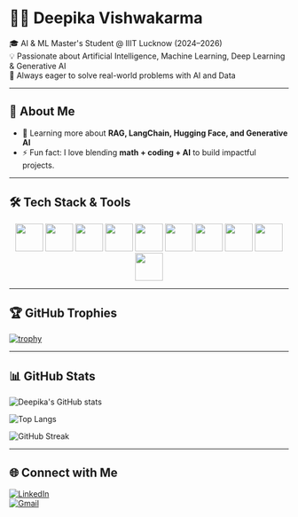 # 👩‍💻 Deepika Vishwakarma  

🎓 AI & ML Master's Student @ IIIT Lucknow (2024–2026)  
💡 Passionate about Artificial Intelligence, Machine Learning, Deep Learning & Generative AI  
🚀 Always eager to solve real-world problems with AI and Data  

---

## 🌟 About Me   
- 🌱 Learning more about **RAG, LangChain, Hugging Face, and Generative AI** 
- ⚡ Fun fact: I love blending **math + coding + AI** to build impactful projects.  

---

## 🛠️ Tech Stack & Tools  

<p align="center">
  <!-- Python -->
  <img src="https://cdn.jsdelivr.net/gh/devicons/devicon/icons/python/python-original.svg" width="50" height="50"/>
  
  <!-- TensorFlow -->
  <img src="https://cdn.jsdelivr.net/gh/devicons/devicon/icons/tensorflow/tensorflow-original.svg" width="50" height="50"/>
  
  <!-- PyTorch -->
  <img src="https://cdn.jsdelivr.net/gh/devicons/devicon/icons/pytorch/pytorch-original.svg" width="50" height="50"/>
  
  <!-- Scikit-learn -->
  <img src="https://cdn.jsdelivr.net/gh/devicons/devicon/icons/scikitlearn/scikitlearn-original.svg" width="50" height="50"/>
  
  <!-- HuggingFace -->
  <img src="https://cdn.jsdelivr.net/gh/simple-icons/simple-icons/icons/huggingface.svg" width="50" height="50"/>
  
  <!-- LangChain (using Chainlink logo as placeholder) -->
  <img src="https://cdn.jsdelivr.net/gh/simple-icons/simple-icons/icons/chainlink.svg" width="50" height="50"/>
  
  <!-- SQL (PostgreSQL logo) -->
  <img src="https://cdn.jsdelivr.net/gh/devicons/devicon/icons/postgresql/postgresql-original.svg" width="50" height="50"/>
  
  <!-- Streamlit -->
  <img src="https://cdn.jsdelivr.net/gh/simple-icons/simple-icons/icons/streamlit.svg" width="50" height="50"/>
  
  <!-- Git -->
  <img src="https://cdn.jsdelivr.net/gh/devicons/devicon/icons/git/git-original.svg" width="50" height="50"/>
  
  <!-- VS Code -->
  <img src="https://cdn.jsdelivr.net/gh/devicons/devicon/icons/vscode/vscode-original.svg" width="50" height="50"/>
</p>

---

## 🏆 GitHub Trophies  
[![trophy](https://github-profile-trophy.vercel.app/?username=deepika-vishwakarma09&theme=onedark&margin-w=15&margin-h=15)](https://github.com/ryo-ma/github-profile-trophy)

---

## 📊 GitHub Stats  

![Deepika's GitHub stats](https://github-readme-stats.vercel.app/api?username=deepika-vishwakarma09&show_icons=true&theme=radical)  

![Top Langs](https://github-readme-stats.vercel.app/api/top-langs/?username=deepika-vishwakarma09&layout=compact&theme=radical)  

![GitHub Streak](https://github-readme-streak-stats.herokuapp.com/?user=deepika-vishwakarma09&theme=radical)  
  

---

## 🌐 Connect with Me  
[![LinkedIn](https://img.shields.io/badge/LinkedIn-0A66C2?style=for-the-badge&logo=linkedin&logoColor=white)](https://www.linkedin.com/in/deepika-vishwakarma-026394324/)  
[![Gmail](https://img.shields.io/badge/Gmail-D14836?style=for-the-badge&logo=gmail&logoColor=white)](mailto:vishwakarmadipu1975@gmail.com)    
